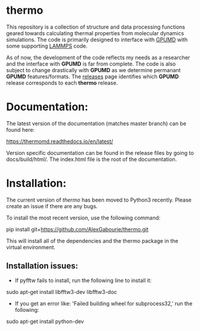 # thermo

This repository is a collection of structure and data processing functions geared towards calculating thermal properties from molecular dynamics simulations. The code is primarily designed to interface with [GPUMD](https://github.com/brucefan1983/GPUMD) with some supporting [LAMMPS](https://lammps.sandia.gov/) code. 

As of now, the development of the code reflects my needs as a researcher and the interface with **GPUMD** is far from complete. The code is also subject to change drastically with **GPUMD** as we determine permanant **GPUMD** features/formats. The [releases](https://github.com/AlexGabourie/thermo/releases) page identifies which **GPUMD** release corresponds to each **thermo** release.

# Documentation:

The latest version of the documentation (matches master branch) can be found here:

https://thermomd.readthedocs.io/en/latest/

Version specific documentation can be found in the release files by going to docs/build/html/. The index.html file is the root of the documentation.

# Installation:

The current version of *thermo* has been moved to Python3 recently. Please create an issue if there are any bugs.

To install the most recent version, use the following command:

pip install git+https://github.com/AlexGabourie/thermo.git

This will install all of the dependencies and the thermo package in the virtual environment.

## Installation issues:
- If pyfftw fails to install, run the following line to install it:

sudo apt-get install libfftw3-dev libfftw3-doc

- If you get an error like: 'Failed building wheel for subprocess32,' run the following:

sudo apt-get install python-dev
